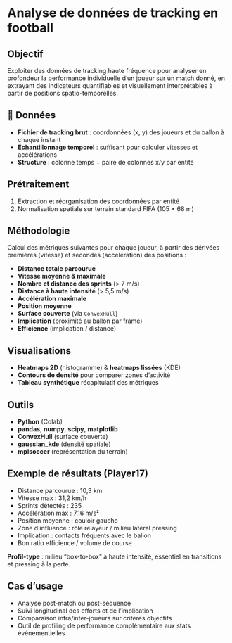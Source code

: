 # Analyse de données de tracking en football

## Objectif  
Exploiter des données de tracking haute fréquence pour analyser en profondeur la performance individuelle d’un joueur sur un match donné, en extrayant des indicateurs quantifiables et visuellement interprétables à partir de positions spatio-temporelles.

## 📂 Données  
- **Fichier de tracking brut** : coordonnées (x, y) des joueurs et du ballon à chaque instant  
- **Échantillonnage temporel** : suffisant pour calculer vitesses et accélérations  
- **Structure** : colonne temps + paire de colonnes x/y par entité  

## Prétraitement  
1. Extraction et réorganisation des coordonnées par entité  
2. Normalisation spatiale sur terrain standard FIFA (105 × 68 m)  

## Méthodologie  
Calcul des métriques suivantes pour chaque joueur, à partir des dérivées premières (vitesse) et secondes (accélération) des positions :  
- **Distance totale parcourue**  
- **Vitesse moyenne & maximale**  
- **Nombre et distance des sprints** (> 7 m/s)  
- **Distance à haute intensité** (> 5,5 m/s)  
- **Accélération maximale**  
- **Position moyenne**  
- **Surface couverte** (via `ConvexHull`)  
- **Implication** (proximité au ballon par frame)  
- **Efficience** (implication / distance)  

## Visualisations  
- **Heatmaps 2D** (histogramme) & **heatmaps lissées** (KDE)  
- **Contours de densité** pour comparer zones d’activité  
- **Tableau synthétique** récapitulatif des métriques  

## Outils  
- **Python** (Colab)  
- **pandas**, **numpy**, **scipy**, **matplotlib**  
- **ConvexHull** (surface couverte)  
- **gaussian_kde** (densité spatiale)  
- **mplsoccer** (représentation du terrain)  

## Exemple de résultats (Player17)  
- Distance parcourue : 10,3 km  
- Vitesse max : 31,2 km/h  
- Sprints détectés : 235  
- Accélération max : 7,16 m/s²  
- Position moyenne : couloir gauche  
- Zone d’influence : rôle relayeur / milieu latéral pressing  
- Implication : contacts fréquents avec le ballon  
- Bon ratio efficience / volume de course  

**Profil-type** : milieu “box-to-box” à haute intensité, essentiel en transitions et pressing à la perte.

## Cas d’usage  
- Analyse post-match ou post-séquence  
- Suivi longitudinal des efforts et de l’implication  
- Comparaison intra/inter-joueurs sur critères objectifs  
- Outil de profiling de performance complémentaire aux stats événementielles  
